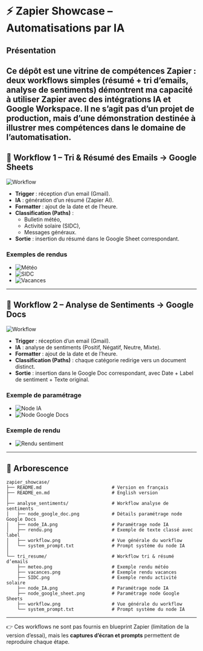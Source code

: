 # ⚡ Zapier Showcase – Automatisations par IA

## Présentation


Ce dépôt est une vitrine de compétences Zapier : deux workflows simples (résumé + tri d’emails, analyse de sentiments) démontrent ma capacité à utiliser Zapier avec des intégrations IA et Google Workspace.
Il ne s’agit pas d’un projet de production, mais d’une démonstration destinée à illustrer mes compétences dans le domaine de l’automatisation.
---

## 🔹 Workflow 1 – Tri & Résumé des Emails → Google Sheets

![Workflow](tri_resume/workflow.png)

- **Trigger** : réception d’un email (Gmail).  
- **IA** : génération d’un résumé (Zapier AI).  
- **Formatter** : ajout de la date et de l’heure.  
- **Classification (Paths)** :  
  - Bulletin météo,  
  - Activité solaire (SIDC),  
  - Messages généraux.  
- **Sortie** : insertion du résumé dans le Google Sheet correspondant.  

### Exemples de rendus
- ![Météo](tri_resume/meteo.png)  
- ![SIDC](tri_resume/SIDC.png)  
- ![Vacances](tri_resume/vacances.png)  

---

## 🔹 Workflow 2 – Analyse de Sentiments → Google Docs

![Workflow](analyse_sentiments/workflow.png)

- **Trigger** : réception d’un email (Gmail).  
- **IA** : analyse de sentiments (Positif, Négatif, Neutre, Mixte).  
- **Formatter** : ajout de la date et de l’heure.  
- **Classification (Paths)** : chaque catégorie redirige vers un document distinct.  
- **Sortie** : insertion dans le Google Doc correspondant, avec Date + Label de sentiment + Texte original.  

### Exemple de paramétrage
- ![Node IA](analyse_sentiments/node_IA.png)  
- ![Node Google Docs](analyse_sentiments/node_google_doc.png)  

### Exemple de rendu
- ![Rendu sentiment](analyse_sentiments/rendu.png)  

---

## 💾 Arborescence

```
zapier_showcase/
├── README.md                          # Version en français
├── README_en.md                       # English version
│
├── analyse_sentiments/                # Workflow analyse de sentiments
│   ├── node_google_doc.png            # Détails paramétrage node Google Docs
│   ├── node_IA.png                    # Paramétrage node IA
│   ├── rendu.png                      # Exemple de texte classé avec label
│   ├── workflow.png                   # Vue générale du workflow
│   └── system_prompt.txt              # Prompt système du node IA
│
└── tri_resume/                        # Workflow tri & résumé d’emails
    ├── meteo.png                      # Exemple rendu météo
    ├── vacances.png                   # Exemple rendu vacances
    ├── SIDC.png                       # Exemple rendu activité solaire
    ├── node_IA.png                    # Paramétrage node IA
    ├── node_google_sheet.png          # Paramétrage node Google Sheets
    ├── workflow.png                   # Vue générale du workflow
    └── system_prompt.txt              # Prompt système du node IA
```

---

👉 Ces workflows ne sont pas fournis en blueprint Zapier (limitation de la version d’essai), mais les **captures d’écran et prompts** permettent de reproduire chaque étape.
